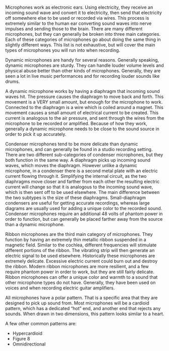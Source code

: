 Microphones work as electronic ears. Using electricity, they receive an incoming sound wave and convert it to electricity, then send that electricity off somewhere else to be used or recorded via wires. This process is extremely similar to the human ear converting sound waves into nerve impulses and sending those to the brain. There are many different microphones, but they can generally be broken into three main categories. Each of these categories of microphones go about doing the same thing in slightly different ways. This list is not exhaustive, but will cover the main types of microphones you will run into when recording.

Dynamic microphones are handy for several reasons. Generally speaking, dynamic microphones are sturdy. They can handle louder volume levels and physical abuse better than other kinds of microphones. Generally, they are seen a lot in live music performances and for recording louder sounds like drums.

A dynamic microphone works by having a diaphragm that incoming sound waves hit. The pressure causes the diaphragm to move back and forth. This movement is a VERY small amount, but enough for the microphone to work. Connected to the diaphragm is a wire which is coiled around a magnet. This movement causes a small amount of electrical current to be created. This current is analogous to the air pressure, and sent through the wires from the microphone to be recorded or amplified. Because of how they work, generally a dynamic microphone needs to be close to the sound source in order to pick it up accurately.

Condenser microphones tend to be more delicate than dynamic microphones, and can generally be found in a studio recording setting. There are two different sub-categories of condenser microphones, but they both function in the same way. A diaphragm picks up incoming sound waves, which moves the diaphragm. However unlike a dynamic microphone, in a condenser there is a second metal plate with an electric current flowing through it. Simplifying the internal circuit, as the two diaphragms move closer and farther from each other the resulting electric current will change so that it is analogous to the incoming sound wave, which is then sent off to be used elsewhere. The main difference between the two subtypes is the size of these diaphragms. Small-diaphragm condensers are useful for getting accurate recordings, whereas large diagrams are usually used for adding a unique color to the recorded sound. Condenser microphones require an additional 48 volts of phantom power in order to function, but can generally be placed farther away from the source than a dynamic microphone.

Ribbon microphones are the third main category of microphones. They function by having an extremely thin metallic ribbon suspended in a magnetic field. Similar to the cochlea, different frequencies will stimulate different portions of the ribbon. The vibrating strip will then generate an electric signal to be used elsewhere. Historically these microphones are extremely delicate. Excessive electric current could burn out and destroy the ribbon. Modern ribbon microphones are more resilient, and a few require phantom power in order to work, but they are still fairly delicate. Ribbon microphones can offer a unique color and warmth to a sound that other microphone types do not have. Generally, they have been used on voices and when recording electric guitar amplifiers.

All microphones have a polar pattern. That is a specific area that they are designed to pick up sound from. Most microphones will be a cardioid pattern, which has a dedicated “hot” end, and another end that rejects any sounds. When drawn in two dimensions, this pattern looks similar to a heart. 

A few other common patterns are:

* Hypercardioid
* Figure 8
* Omnidirectional
